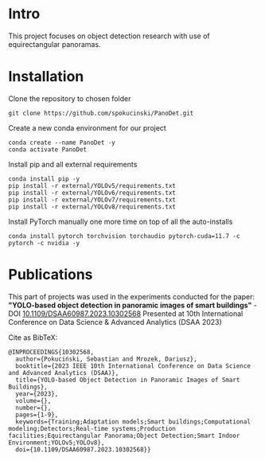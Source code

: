 # Intro
This project focuses on object detection research with use of equirectangular panoramas.

# Installation
Clone the repository to chosen folder
```
git clone https://github.com/spokucinski/PanoDet.git
```

Create a new conda environment for our project
```
conda create --name PanoDet -y
conda activate PanoDet
```

Install pip and all external requirements
```
conda install pip -y
pip install -r external/YOLOv5/requirements.txt 
pip install -r external/YOLOv6/requirements.txt 
pip install -r external/YOLOv7/requirements.txt 
pip install -r external/YOLOv8/requirements.txt
```

Install PyTorch manually one more time on top of all the auto-installs
```
conda install pytorch torchvision torchaudio pytorch-cuda=11.7 -c pytorch -c nvidia -y
```

# Publications
This part of projects was used in the experiments conducted for the paper:
**"YOLO-based object detection in panoramic images of smart buildings"** - DOI [10.1109/DSAA60987.2023.10302568](https://doi.org/10.1109/DSAA60987.2023.10302568)
Presented at 10th International Conference on Data Science & Advanced Analytics (DSAA 2023)

Cite as BibTeX:
```
@INPROCEEDINGS{10302568,
  author={Pokuciński, Sebastian and Mrozek, Dariusz},
  booktitle={2023 IEEE 10th International Conference on Data Science and Advanced Analytics (DSAA)}, 
  title={YOLO-based Object Detection in Panoramic Images of Smart Buildings}, 
  year={2023},
  volume={},
  number={},
  pages={1-9},
  keywords={Training;Adaptation models;Smart buildings;Computational modeling;Detectors;Real-time systems;Production facilities;Equirectangular Panorama;Object Detection;Smart Indoor Environment;YOLOv5;YOLOv8},
  doi={10.1109/DSAA60987.2023.10302568}}
```
